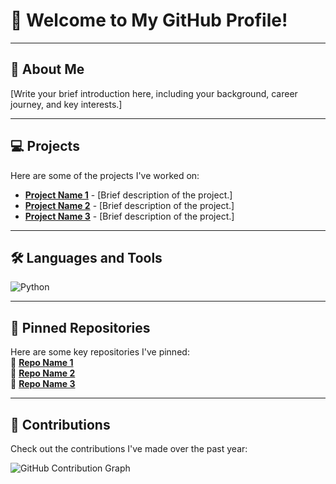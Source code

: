 # 👋 Welcome to My GitHub Profile!

---

## 📄 About Me
[Write your brief introduction here, including your background, career journey, and key interests.]

---

## 💻 Projects
Here are some of the projects I've worked on:  
- [**Project Name 1**](https://github.com/your-username/repo-name) - [Brief description of the project.]  
- [**Project Name 2**](https://github.com/your-username/repo-name) - [Brief description of the project.]  
- [**Project Name 3**](https://github.com/your-username/repo-name) - [Brief description of the project.]  

---

## 🛠️ Languages and Tools
![Python](https://img.shields.io/badge/-Python-3776AB?style=flat-square&logo=python&logoColor=white)

---

## 📌 Pinned Repositories
Here are some key repositories I've pinned:  
🔗 [**Repo Name 1**](https://github.com/your-username/repo-name)  
🔗 [**Repo Name 2**](https://github.com/your-username/repo-name)  
🔗 [**Repo Name 3**](https://github.com/your-username/repo-name)  

---

## 🌱 Contributions
Check out the contributions I've made over the past year:  

![GitHub Contribution Graph](https://github-readme-streak-stats.herokuapp.com?user=your-username&theme=highcontrast&hide_border=true)
